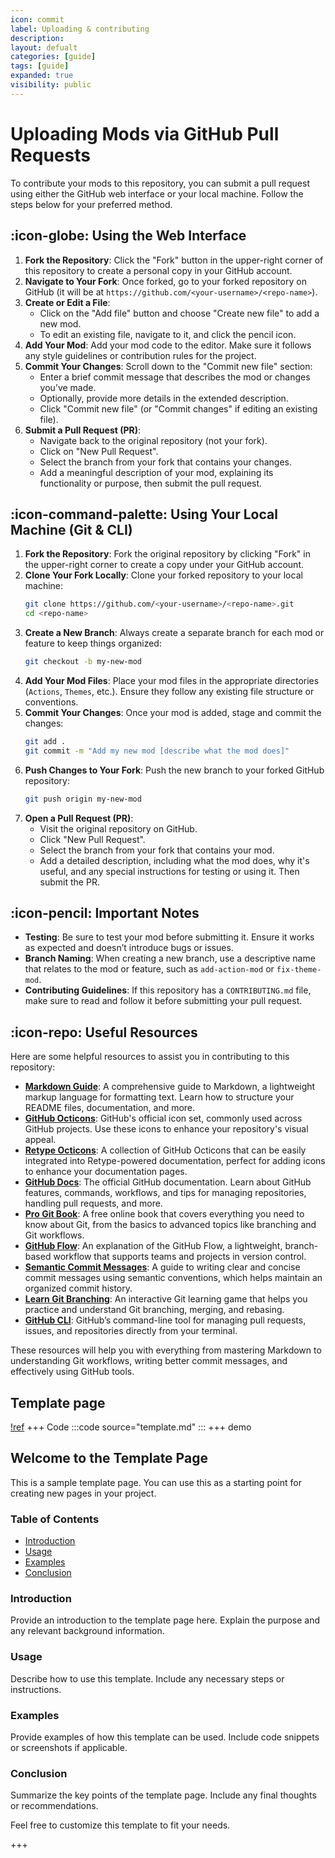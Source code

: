 ```yaml
---
icon: commit
label: Uploading & contributing
description: 
layout: defualt
categories: [guide]
tags: [guide]
expanded: true
visibility: public
---
```

# Uploading Mods via GitHub Pull Requests

To contribute your mods to this repository, you can submit a pull request using either the GitHub web interface or your local machine. Follow the steps below for your preferred method.

## :icon-globe: Using the Web Interface

1. **Fork the Repository**: Click the "Fork" button in the upper-right corner of this repository to create a personal copy in your GitHub account.
2. **Navigate to Your Fork**: Once forked, go to your forked repository on GitHub (it will be at `https://github.com/<your-username>/<repo-name>`).
3. **Create or Edit a File**: 
    - Click on the "Add file" button and choose "Create new file" to add a new mod.
    - To edit an existing file, navigate to it, and click the pencil icon.
4. **Add Your Mod**: Add your mod code to the editor. Make sure it follows any style guidelines or contribution rules for the project.
5. **Commit Your Changes**: Scroll down to the "Commit new file" section:
    - Enter a brief commit message that describes the mod or changes you’ve made.
    - Optionally, provide more details in the extended description.
    - Click "Commit new file" (or "Commit changes" if editing an existing file).
6. **Submit a Pull Request (PR)**:
    - Navigate back to the original repository (not your fork).
    - Click on "New Pull Request".
    - Select the branch from your fork that contains your changes.
    - Add a meaningful description of your mod, explaining its functionality or purpose, then submit the pull request.

## :icon-command-palette: Using Your Local Machine (Git & CLI)

1. **Fork the Repository**: Fork the original repository by clicking "Fork" in the upper-right corner to create a copy under your GitHub account.
2. **Clone Your Fork Locally**: Clone your forked repository to your local machine:
   ```bash
   git clone https://github.com/<your-username>/<repo-name>.git
   cd <repo-name>
   ```
3. **Create a New Branch**: Always create a separate branch for each mod or feature to keep things organized:
   ```bash
   git checkout -b my-new-mod
   ```
4. **Add Your Mod Files**: Place your mod files in the appropriate directories (`Actions`, `Themes`, etc.). Ensure they follow any existing file structure or conventions.
5. **Commit Your Changes**: Once your mod is added, stage and commit the changes:
   ```bash
   git add .
   git commit -m "Add my new mod [describe what the mod does]"
   ```
6. **Push Changes to Your Fork**: Push the new branch to your forked GitHub repository:
   ```bash
   git push origin my-new-mod
   ```
7. **Open a Pull Request (PR)**:
    - Visit the original repository on GitHub.
    - Click "New Pull Request".
    - Select the branch from your fork that contains your mod.
    - Add a detailed description, including what the mod does, why it's useful, and any special instructions for testing or using it. Then submit the PR.

## :icon-pencil: Important Notes
- **Testing**: Be sure to test your mod before submitting it. Ensure it works as expected and doesn’t introduce bugs or issues.
- **Branch Naming**: When creating a new branch, use a descriptive name that relates to the mod or feature, such as `add-action-mod` or `fix-theme-mod`.
- **Contributing Guidelines**: If this repository has a `CONTRIBUTING.md` file, make sure to read and follow it before submitting your pull request.

## :icon-repo: Useful Resources

Here are some helpful resources to assist you in contributing to this repository:

- **[Markdown Guide](https://www.markdownguide.org/)**: A comprehensive guide to Markdown, a lightweight markup language for formatting text. Learn how to structure your README files, documentation, and more.
- **[GitHub Octicons](https://primer.github.io/octicons/)**: GitHub's official icon set, commonly used across GitHub projects. Use these icons to enhance your repository's visual appeal.
- **[Retype Octicons](https://retype.com/components/octicons/#icon-list)**: A collection of GitHub Octicons that can be easily integrated into Retype-powered documentation, perfect for adding icons to enhance your documentation pages.
- **[GitHub Docs](https://docs.github.com/)**: The official GitHub documentation. Learn about GitHub features, commands, workflows, and tips for managing repositories, handling pull requests, and more.
- **[Pro Git Book](https://git-scm.com/book/en/v2)**: A free online book that covers everything you need to know about Git, from the basics to advanced topics like branching and Git workflows.
- **[GitHub Flow](https://docs.github.com/en/get-started/quickstart/github-flow)**: An explanation of the GitHub Flow, a lightweight, branch-based workflow that supports teams and projects in version control.
- **[Semantic Commit Messages](https://gist.github.com/joshbuchea/01f9d4aa31638a2b95b8)**: A guide to writing clear and concise commit messages using semantic conventions, which helps maintain an organized commit history.
- **[Learn Git Branching](https://learngitbranching.js.org/)**: An interactive Git learning game that helps you practice and understand Git branching, merging, and rebasing.
- **[GitHub CLI](https://cli.github.com/)**: GitHub’s command-line tool for managing pull requests, issues, and repositories directly from your terminal.

These resources will help you with everything from mastering Markdown to understanding Git workflows, writing better commit messages, and effectively using GitHub tools.

## Template page
[!ref](template.md)
+++ Code
:::code source="template.md" :::
+++ demo
## Welcome to the Template Page

This is a sample template page. You can use this as a starting point for creating new pages in your project.

### Table of Contents
- [Introduction](#introduction)
- [Usage](#usage)
- [Examples](#examples)
- [Conclusion](#conclusion)

### Introduction
Provide an introduction to the template page here. Explain the purpose and any relevant background information.

### Usage
Describe how to use this template. Include any necessary steps or instructions.

### Examples
Provide examples of how this template can be used. Include code snippets or screenshots if applicable.

### Conclusion
Summarize the key points of the template page. Include any final thoughts or recommendations.

Feel free to customize this template to fit your needs.

+++